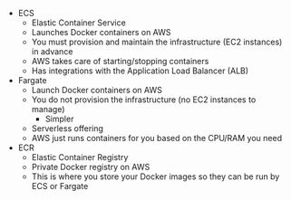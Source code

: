 - ECS
	- Elastic Container Service
	- Launches Docker containers on AWS
	- You must provision and maintain the infrastructure (EC2 instances) in advance
	- AWS takes care of starting/stopping containers
	- Has integrations with the Application Load Balancer (ALB)
- Fargate
	- Launch Docker containers on AWS
	- You do not provision the infrastructure (no EC2 instances to manage)
		- Simpler
	- Serverless offering
	- AWS just runs containers for you based on the CPU/RAM you need
- ECR
	- Elastic Container Registry
	- Private Docker registry on AWS
	- This is where you store your Docker images so they can be run by ECS or Fargate